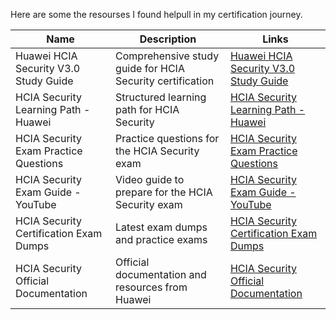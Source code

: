 Here are some the resourses I found helpull in my certification journey.

| Name                                         | Description                              | Links                                                   |
|----------------------------------------------|------------------------------------------|---------------------------------------------------------|
| Huawei HCIA Security V3.0 Study Guide        | Comprehensive study guide for HCIA Security certification | [Huawei HCIA Security V3.0 Study Guide](https://e.huawei.com/en/talent/#/certification/detail/!certificatedetail?certificationId=168&subCertificationId=271) |
| HCIA Security Learning Path - Huawei         | Structured learning path for HCIA Security | [HCIA Security Learning Path - Huawei](https://e.huawei.com/en/talent/#/learning-path/!courseList?learningPathId=23) |
| HCIA Security Exam Practice Questions        | Practice questions for the HCIA Security exam | [HCIA Security Exam Practice Questions](https://techhyme.com/hcia-security-practice-test-questions-with-answers) |
| HCIA Security Exam Guide - YouTube           | Video guide to prepare for the HCIA Security exam | [HCIA Security Exam Guide - YouTube](https://www.youtube.com/watch?v=5A8WXW0sfpU) |
| HCIA Security Certification Exam Dumps      | Latest exam dumps and practice exams | [HCIA Security Certification Exam Dumps](https://www.pass4sure.com/) |
| HCIA Security Official Documentation        | Official documentation and resources from Huawei | [HCIA Security Official Documentation](https://support.huawei.com/enterprise/en/hcia-security-v3.0-training-materials) |

